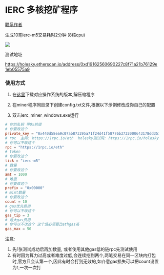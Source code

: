 # IERC 多核挖矿程序


[联系作者](https://twitter.com/chenmin22998595)


生成10笔ierc-m5交易耗时2分钟 (8核cpu)

![](./img.png)

测试地址

https://holesky.etherscan.io/address/0xd19162560690227c8f71a21b76129e1eb05575a9


### 使用方式

1. 在[这里](https://github.com/minchenzz/ierc-miner/releases)下载对应操作系统的版本,解压缩程序

2. 在miner程序同目录下创建config.txt文件,根据以下示例修改成你自己的配置

3. 双击ierc_miner_windows.exe运行

```toml
# 你的私钥 带0x前缀
# 你要改这个
private_key = "0x440d58ea9c07ab873295a71f24d41f58776b3732000643178dd351c991b53e48"
# rpc  主网: https://1rpc.io/eth  holesky测试网: https://1rpc.io/holesky
# 你可以不改这个
rpc = "https://1rpc.io/eth"
# token
# 你要改这个
tick = "ierc-m5"
# 数量
# 你要改这个
amt = 1000
# 难度
# 你要改这个
prefix = "0x00000"
# mint数量
# 你要改这个
count = 10
# gas优先费用
# 你可以不改这个
gas_tip = 3
# 最大gas费用
# 你可以不改这个 这个值必须要比ethgas高
gas_max = 50
```

注意: 
1. 先1张测试成功后再加数量, 或者使用其他gas低的链rpc先测试使用
2. 有时因为算力过高或者难度过低,会连续挖到两个,两笔交易在同一区块内打包时,官方只会认第一个,因此有时会打到无效的,如介意gas损失可以把count设置为1,一次一次打